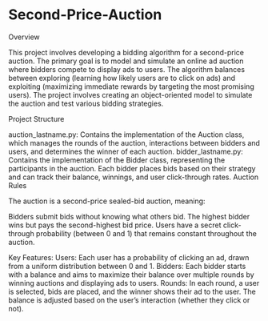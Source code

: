 # Second-Price-Auction

Overview

This project involves developing a bidding algorithm for a second-price auction. The primary goal is to model and simulate an online ad auction where bidders compete to display ads to users. The algorithm balances between exploring (learning how likely users are to click on ads) and exploiting (maximizing immediate rewards by targeting the most promising users). The project involves creating an object-oriented model to simulate the auction and test various bidding strategies.

Project Structure

auction_lastname.py:
Contains the implementation of the Auction class, which manages the rounds of the auction, interactions between bidders and users, and determines the winner of each auction.
bidder_lastname.py:
Contains the implementation of the Bidder class, representing the participants in the auction. Each bidder places bids based on their strategy and can track their balance, winnings, and user click-through rates.
Auction Rules

The auction is a second-price sealed-bid auction, meaning:

Bidders submit bids without knowing what others bid.
The highest bidder wins but pays the second-highest bid price.
Users have a secret click-through probability (between 0 and 1) that remains constant throughout the auction.



Key Features:
Users: Each user has a probability of clicking an ad, drawn from a uniform distribution between 0 and 1.
Bidders: Each bidder starts with a balance and aims to maximize their balance over multiple rounds by winning auctions and displaying ads to users.
Rounds: In each round, a user is selected, bids are placed, and the winner shows their ad to the user. The balance is adjusted based on the user’s interaction (whether they click or not).
